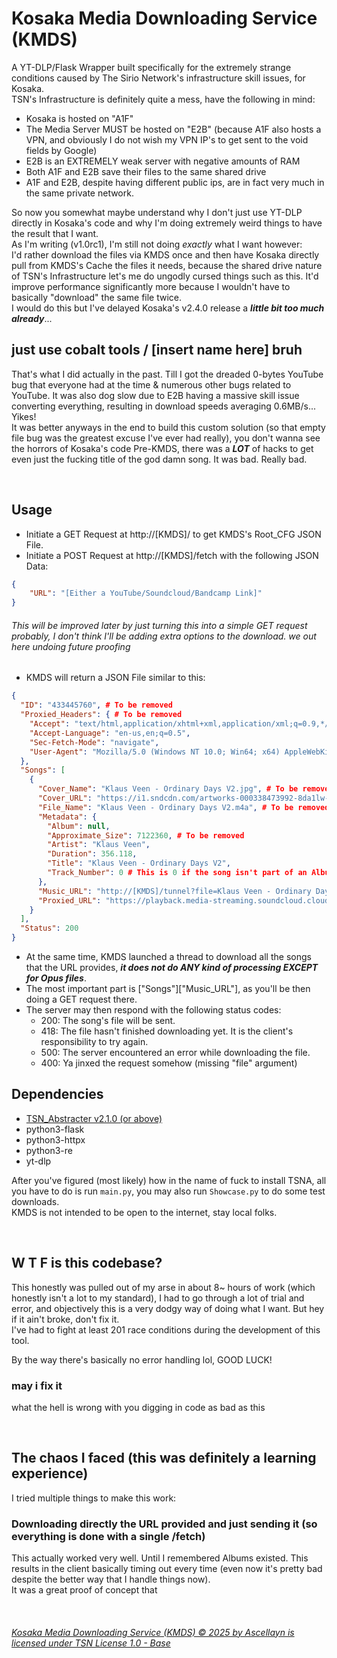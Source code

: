 # Kosaka Media Downloading Service (KMDS)
A YT-DLP/Flask Wrapper built specifically for the extremely strange conditions caused by The Sirio Network's infrastructure skill issues, for Kosaka.  
TSN's Infrastructure is definitely quite a mess, have the following in mind:
- Kosaka is hosted on "A1F"
- The Media Server MUST be hosted on "E2B" (because A1F also hosts a VPN, and obviously I do not wish my VPN IP's to get sent to the void fields by Google)
- E2B is an EXTREMELY weak server with negative amounts of RAM
- Both A1F and E2B save their files to the same shared drive
- A1F and E2B, despite having different public ips, are in fact very much in the same private network.

So now you somewhat maybe understand why I don't just use YT-DLP directly in Kosaka's code and why I'm doing extremely weird things to have the result that I want.  
As I'm writing (v1.0rc1), I'm still not doing *exactly* what I want however:  
I'd rather download the files via KMDS once and then have Kosaka directly pull from KMDS's Cache the files it needs, because the shared drive nature of TSN's Infrastructure let's me do ungodly cursed things such as this. It'd improve performance significantly more because I wouldn't have to basically "download" the same file twice.  
I would do this but I've delayed Kosaka's v2.4.0 release a ***little bit too much already***...

## just use cobalt tools / [insert name here] bruh
That's what I did actually in the past. Till I got the dreaded 0-bytes YouTube bug that everyone had at the time & numerous other bugs related to YouTube. It was also dog slow due to E2B having a massive skill issue converting everything, resulting in download speeds averaging 0.6MB/s... Yikes!  
It was better anyways in the end to build this custom solution (so that empty file bug was the greatest excuse I've ever had really), you don't wanna see the horrors of Kosaka's code Pre-KMDS, there was a ***LOT*** of hacks to get even just the fucking title of the god damn song. It was bad. Really bad.


<br>

## Usage
- Initiate a GET Request at http://[KMDS]/ to get KMDS's Root_CFG JSON File.
- Initiate a POST Request at http://[KMDS]/fetch with the following JSON Data:
```json
{
	"URL": "[Either a YouTube/Soundcloud/Bandcamp Link]"
}
```
###### This will be improved later by just turning this into a simple GET request probably, I don't think I'll be adding extra options to the download. we out here undoing future proofing
- KMDS will return a JSON File similar to this:
```json
{
  "ID": "433445760", # To be removed
  "Proxied_Headers": { # To be removed
    "Accept": "text/html,application/xhtml+xml,application/xml;q=0.9,*/*;q=0.8",
    "Accept-Language": "en-us,en;q=0.5",
    "Sec-Fetch-Mode": "navigate",
    "User-Agent": "Mozilla/5.0 (Windows NT 10.0; Win64; x64) AppleWebKit/537.36 (KHTML, like Gecko) Chrome/91.0.4472.77 Safari/537.36"
  },
  "Songs": [
    {
      "Cover_Name": "Klaus Veen - Ordinary Days V2.jpg", # To be removed
      "Cover_URL": "https://i1.sndcdn.com/artworks-000338473992-8da1lw-original.jpg",
      "File_Name": "Klaus Veen - Ordinary Days V2.m4a", # To be removed
      "Metadata": {
        "Album": null,
        "Approximate_Size": 7122360, # To be removed
        "Artist": "Klaus Veen",
        "Duration": 356.118,
        "Title": "Klaus Veen - Ordinary Days V2",
        "Track_Number": 0 # This is 0 if the song isn't part of an Album, otherwise it will have a non-null value.
      },
      "Music_URL": "http://[KMDS]/tunnel?file=Klaus Veen - Ordinary Days V2.m4a",
      "Proxied_URL": "https://playback.media-streaming.soundcloud.cloud/CVBDMoZS2xxV/aac_160k/b323473d-8012-4965-8950-00061e0833e6/playlist.m3u8?expires=1753391795&Policy=eyJTdGF0ZW1lbnQiOlt7IlJlc291cmNlIjoiaHR0cHM6Ly9wbGF5YmFjay5tZWRpYS1zdHJlYW1pbmcuc291bmRjbG91ZC5jbG91ZC9DVkJETW9aUzJ4eFYvYWFjXzE2MGsvYjMyMzQ3M2QtODAxMi00OTY1LTg5NTAtMDAwNjFlMDgzM2U2L3BsYXlsaXN0Lm0zdTg~ZXhwaXJlcz0xNzUzMzkxNzk1IiwiQ29uZGl0aW9uIjp7IkRhdGVMZXNzVGhhbiI6eyJBV1M6RXBvY2hUaW1lIjoxNzUzMzkxNzk1fX19XX0_&Signature=vignGQA9tWjQubsV66eZSDkuy8jP8a7tmIg4EiX0vfvxbTA190DI2BZJ16Oiwzj8jA4sMiZ7DSP5LhReHK6p10cvzDisaIk4vHSNWvbftRo49w0HwP4wxF68MYWXOEm7jvwpyVw0CINqCO64dzgzKFmHMObbLCbbxUGFZMf2XVfNpxguPOBwIL5bXgUOHn4gEh3WEKQMp~pH-eJR-qqSzCzvPXtgeWw1oH77te5TXQrgL4IjVnzHr9xaoE0-dgmapuyVb38XcKUe-Ef9qMubavhLlPA7ApbNFpr~Xcsk3kmnQZhKTKJXolyz2wrSEvy-O6j5qpAnFb5nbDBkv5XoqA__&Key-Pair-Id=K34606QXLEIRF3" # To be removed
    }
  ],
  "Status": 200
}
```
- At the same time, KMDS launched a thread to download all the songs that the URL provides, ***it does not do ANY kind of processing EXCEPT for Opus files***.
- The most important part is ["Songs"]["Music_URL"], as you'll be then doing a GET request there.
- The server may then respond with the following status codes:
	- 200: The song's file will be sent.
	- 418: The file hasn't finished downloading yet. It is the client's responsibility to try again.
	- 500: The server encountered an error while downloading the file.
	- 400: Ya jinxed the request somehow (missing "file" argument)


## Dependencies
- [TSN_Abstracter v2.1.0 (or above)](https://github.com/Ascellayn/TSN_Abstracter)
- python3-flask
- python3-httpx
- python3-re
- yt-dlp

After you've figured (most likely) how in the name of fuck to install TSNA, all you have to do is run `main.py`, you may also run `Showcase.py` to do some test downloads.  
KMDS is not intended to be open to the internet, stay local folks.  

<br>

## W T F is this codebase?
This honestly was pulled out of my arse in about 8~ hours of work (which honestly isn't a lot to my standard), I had to go through a lot of trial and error, and objectively this is a very dodgy way of doing what I want. But hey if it ain't broke, don't fix it.  
I've had to fight at least 201 race conditions during the development of this tool.  

By the way there's basically no error handling lol, GOOD LUCK!

### may i fix it
what the hell is wrong with you digging in code as bad as this

<br>

## The chaos I faced (this was definitely a learning experience)
I tried multiple things to make this work:
### Downloading directly the URL provided and just sending it (so everything is done with a single /fetch)
This actually worked very well. Until I remembered Albums existed. This results in the client basically timing out every time (even now it's pretty bad despite the better way that I handle things now).  
It was a great proof of concept that 

<br>

###### [Kosaka Media Downloading Service (KMDS) © 2025 by Ascellayn is licensed under TSN License 1.0 - Base](https://github.com/Ascellayn/Kosaka_MDS/blob/main/LICENSE.md)